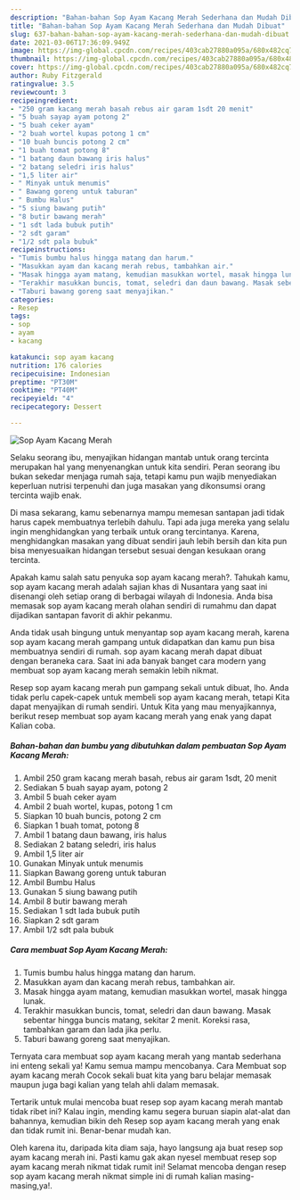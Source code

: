 ```yaml
---
description: "Bahan-bahan Sop Ayam Kacang Merah Sederhana dan Mudah Dibuat"
title: "Bahan-bahan Sop Ayam Kacang Merah Sederhana dan Mudah Dibuat"
slug: 637-bahan-bahan-sop-ayam-kacang-merah-sederhana-dan-mudah-dibuat
date: 2021-03-06T17:36:09.949Z
image: https://img-global.cpcdn.com/recipes/403cab27880a095a/680x482cq70/sop-ayam-kacang-merah-foto-resep-utama.jpg
thumbnail: https://img-global.cpcdn.com/recipes/403cab27880a095a/680x482cq70/sop-ayam-kacang-merah-foto-resep-utama.jpg
cover: https://img-global.cpcdn.com/recipes/403cab27880a095a/680x482cq70/sop-ayam-kacang-merah-foto-resep-utama.jpg
author: Ruby Fitzgerald
ratingvalue: 3.5
reviewcount: 3
recipeingredient:
- "250 gram kacang merah basah rebus air garam 1sdt 20 menit"
- "5 buah sayap ayam potong 2"
- "5 buah ceker ayam"
- "2 buah wortel kupas potong 1 cm"
- "10 buah buncis potong 2 cm"
- "1 buah tomat potong 8"
- "1 batang daun bawang iris halus"
- "2 batang seledri iris halus"
- "1,5 liter air"
- " Minyak untuk menumis"
- " Bawang goreng untuk taburan"
- " Bumbu Halus"
- "5 siung bawang putih"
- "8 butir bawang merah"
- "1 sdt lada bubuk putih"
- "2 sdt garam"
- "1/2 sdt pala bubuk"
recipeinstructions:
- "Tumis bumbu halus hingga matang dan harum."
- "Masukkan ayam dan kacang merah rebus, tambahkan air."
- "Masak hingga ayam matang, kemudian masukkan wortel, masak hingga lunak."
- "Terakhir masukkan buncis, tomat, seledri dan daun bawang. Masak sebentar hingga buncis matang, sekitar 2 menit. Koreksi rasa, tambahkan garam dan lada jika perlu."
- "Taburi bawang goreng saat menyajikan."
categories:
- Resep
tags:
- sop
- ayam
- kacang

katakunci: sop ayam kacang 
nutrition: 176 calories
recipecuisine: Indonesian
preptime: "PT30M"
cooktime: "PT40M"
recipeyield: "4"
recipecategory: Dessert

---
```



![Sop Ayam Kacang Merah](https://img-global.cpcdn.com/recipes/403cab27880a095a/680x482cq70/sop-ayam-kacang-merah-foto-resep-utama.jpg)

Selaku seorang ibu, menyajikan hidangan mantab untuk orang tercinta merupakan hal yang menyenangkan untuk kita sendiri. Peran seorang ibu bukan sekedar menjaga rumah saja, tetapi kamu pun wajib menyediakan keperluan nutrisi terpenuhi dan juga masakan yang dikonsumsi orang tercinta wajib enak.

Di masa  sekarang, kamu sebenarnya mampu memesan santapan jadi tidak harus capek membuatnya terlebih dahulu. Tapi ada juga mereka yang selalu ingin menghidangkan yang terbaik untuk orang tercintanya. Karena, menghidangkan masakan yang dibuat sendiri jauh lebih bersih dan kita pun bisa menyesuaikan hidangan tersebut sesuai dengan kesukaan orang tercinta. 



Apakah kamu salah satu penyuka sop ayam kacang merah?. Tahukah kamu, sop ayam kacang merah adalah sajian khas di Nusantara yang saat ini disenangi oleh setiap orang di berbagai wilayah di Indonesia. Anda bisa memasak sop ayam kacang merah olahan sendiri di rumahmu dan dapat dijadikan santapan favorit di akhir pekanmu.

Anda tidak usah bingung untuk menyantap sop ayam kacang merah, karena sop ayam kacang merah gampang untuk didapatkan dan kamu pun bisa membuatnya sendiri di rumah. sop ayam kacang merah dapat dibuat dengan beraneka cara. Saat ini ada banyak banget cara modern yang membuat sop ayam kacang merah semakin lebih nikmat.

Resep sop ayam kacang merah pun gampang sekali untuk dibuat, lho. Anda tidak perlu capek-capek untuk membeli sop ayam kacang merah, tetapi Kita dapat menyajikan di rumah sendiri. Untuk Kita yang mau menyajikannya, berikut resep membuat sop ayam kacang merah yang enak yang dapat Kalian coba.

<!--inarticleads1-->

##### Bahan-bahan dan bumbu yang dibutuhkan dalam pembuatan Sop Ayam Kacang Merah:

1. Ambil 250 gram kacang merah basah, rebus air garam 1sdt, 20 menit
1. Sediakan 5 buah sayap ayam, potong 2
1. Ambil 5 buah ceker ayam
1. Ambil 2 buah wortel, kupas, potong 1 cm
1. Siapkan 10 buah buncis, potong 2 cm
1. Siapkan 1 buah tomat, potong 8
1. Ambil 1 batang daun bawang, iris halus
1. Sediakan 2 batang seledri, iris halus
1. Ambil 1,5 liter air
1. Gunakan  Minyak untuk menumis
1. Siapkan  Bawang goreng untuk taburan
1. Ambil  Bumbu Halus
1. Gunakan 5 siung bawang putih
1. Ambil 8 butir bawang merah
1. Sediakan 1 sdt lada bubuk putih
1. Siapkan 2 sdt garam
1. Ambil 1/2 sdt pala bubuk




<!--inarticleads2-->

##### Cara membuat Sop Ayam Kacang Merah:

1. Tumis bumbu halus hingga matang dan harum.
1. Masukkan ayam dan kacang merah rebus, tambahkan air.
1. Masak hingga ayam matang, kemudian masukkan wortel, masak hingga lunak.
1. Terakhir masukkan buncis, tomat, seledri dan daun bawang. Masak sebentar hingga buncis matang, sekitar 2 menit. Koreksi rasa, tambahkan garam dan lada jika perlu.
1. Taburi bawang goreng saat menyajikan.




Ternyata cara membuat sop ayam kacang merah yang mantab sederhana ini enteng sekali ya! Kamu semua mampu mencobanya. Cara Membuat sop ayam kacang merah Cocok sekali buat kita yang baru belajar memasak maupun juga bagi kalian yang telah ahli dalam memasak.

Tertarik untuk mulai mencoba buat resep sop ayam kacang merah mantab tidak ribet ini? Kalau ingin, mending kamu segera buruan siapin alat-alat dan bahannya, kemudian bikin deh Resep sop ayam kacang merah yang enak dan tidak rumit ini. Benar-benar mudah kan. 

Oleh karena itu, daripada kita diam saja, hayo langsung aja buat resep sop ayam kacang merah ini. Pasti kamu gak akan nyesel membuat resep sop ayam kacang merah nikmat tidak rumit ini! Selamat mencoba dengan resep sop ayam kacang merah nikmat simple ini di rumah kalian masing-masing,ya!.

